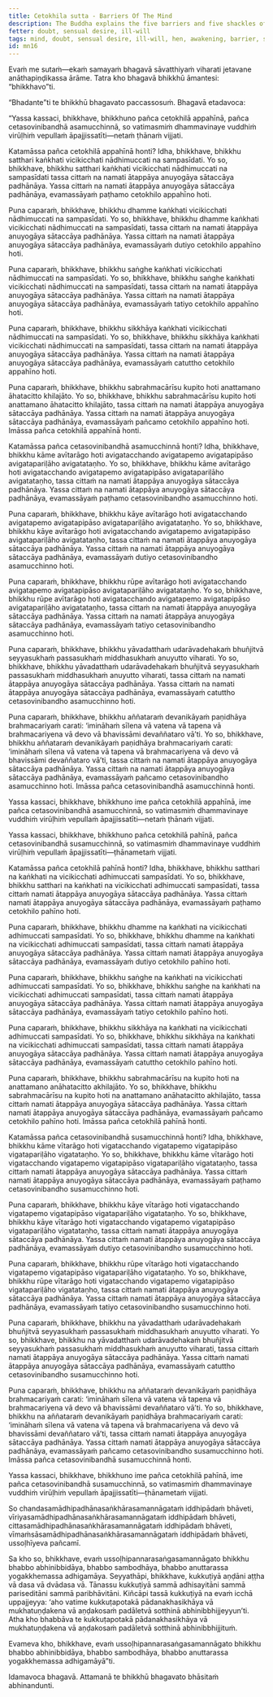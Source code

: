 ```yaml
---
title: Cetokhila sutta - Barriers Of The Mind
description: The Buddha explains the five barriers and five shackles of the mind that prevent a bhikkhu from coming to growth, increase, and fulfillment in his teaching and training.
fetter: doubt, sensual desire, ill-will
tags: mind, doubt, sensual desire, ill-will, hen, awakening, barrier, shackle, buddha, dhamma, sangha, training, sensual pleasure, body, forms, sleeping, sluggishness, god, mn, mn1-50
id: mn16
---
```


Evaṁ me sutaṁ—ekaṁ samayaṁ bhagavā sāvatthiyaṁ viharati jetavane anāthapiṇḍikassa ārāme. Tatra kho bhagavā bhikkhū āmantesi: “bhikkhavo”ti.

“Bhadante”ti te bhikkhū bhagavato paccassosuṁ. Bhagavā etadavoca:

“Yassa kassaci, bhikkhave, bhikkhuno pañca cetokhilā appahīnā, pañca cetasovinibandhā asamucchinnā, so vatimasmiṁ dhammavinaye vuddhiṁ virūḷhiṁ vepullaṁ āpajjissatīti—netaṁ ṭhānaṁ vijjati.

Katamāssa pañca cetokhilā appahīnā honti? Idha, bhikkhave, bhikkhu satthari kaṅkhati vicikicchati nādhimuccati na sampasīdati. Yo so, bhikkhave, bhikkhu satthari kaṅkhati vicikicchati nādhimuccati na sampasīdati tassa cittaṁ na namati ātappāya anuyogāya sātaccāya padhānāya. Yassa cittaṁ na namati ātappāya anuyogāya sātaccāya padhānāya, evamassāyaṁ paṭhamo cetokhilo appahīno hoti.

Puna caparaṁ, bhikkhave, bhikkhu dhamme kaṅkhati vicikicchati nādhimuccati na sampasīdati. Yo so, bhikkhave, bhikkhu dhamme kaṅkhati vicikicchati nādhimuccati na sampasīdati, tassa cittaṁ na namati ātappāya anuyogāya sātaccāya padhānāya. Yassa cittaṁ na namati ātappāya anuyogāya sātaccāya padhānāya, evamassāyaṁ dutiyo cetokhilo appahīno hoti.

Puna caparaṁ, bhikkhave, bhikkhu saṅghe kaṅkhati vicikicchati nādhimuccati na sampasīdati. Yo so, bhikkhave, bhikkhu saṅghe kaṅkhati vicikicchati nādhimuccati na sampasīdati, tassa cittaṁ na namati ātappāya anuyogāya sātaccāya padhānāya. Yassa cittaṁ na namati ātappāya anuyogāya sātaccāya padhānāya, evamassāyaṁ tatiyo cetokhilo appahīno hoti.

Puna caparaṁ, bhikkhave, bhikkhu sikkhāya kaṅkhati vicikicchati nādhimuccati na sampasīdati. Yo so, bhikkhave, bhikkhu sikkhāya kaṅkhati vicikicchati nādhimuccati na sampasīdati, tassa cittaṁ na namati ātappāya anuyogāya sātaccāya padhānāya. Yassa cittaṁ na namati ātappāya anuyogāya sātaccāya padhānāya, evamassāyaṁ catuttho cetokhilo appahīno hoti.

Puna caparaṁ, bhikkhave, bhikkhu sabrahmacārīsu kupito hoti anattamano āhatacitto khilajāto. Yo so, bhikkhave, bhikkhu sabrahmacārīsu kupito hoti anattamano āhatacitto khilajāto, tassa cittaṁ na namati ātappāya anuyogāya sātaccāya padhānāya. Yassa cittaṁ na namati ātappāya anuyogāya sātaccāya padhānāya, evamassāyaṁ pañcamo cetokhilo appahīno hoti. Imāssa pañca cetokhilā appahīnā honti.

Katamāssa pañca cetasovinibandhā asamucchinnā honti? Idha, bhikkhave, bhikkhu kāme avītarāgo hoti avigatacchando avigatapemo avigatapipāso avigatapariḷāho avigatataṇho. Yo so, bhikkhave, bhikkhu kāme avītarāgo hoti avigatacchando avigatapemo avigatapipāso avigatapariḷāho avigatataṇho, tassa cittaṁ na namati ātappāya anuyogāya sātaccāya padhānāya. Yassa cittaṁ na namati ātappāya anuyogāya sātaccāya padhānāya, evamassāyaṁ paṭhamo cetasovinibandho asamucchinno hoti.

Puna caparaṁ, bhikkhave, bhikkhu kāye avītarāgo hoti avigatacchando avigatapemo avigatapipāso avigatapariḷāho avigatataṇho. Yo so, bhikkhave, bhikkhu kāye avītarāgo hoti avigatacchando avigatapemo avigatapipāso avigatapariḷāho avigatataṇho, tassa cittaṁ na namati ātappāya anuyogāya sātaccāya padhānāya. Yassa cittaṁ na namati ātappāya anuyogāya sātaccāya padhānāya, evamassāyaṁ dutiyo cetasovinibandho asamucchinno hoti.

Puna caparaṁ, bhikkhave, bhikkhu rūpe avītarāgo hoti avigatacchando avigatapemo avigatapipāso avigatapariḷāho avigatataṇho. Yo so, bhikkhave, bhikkhu rūpe avītarāgo hoti avigatacchando avigatapemo avigatapipāso avigatapariḷāho avigatataṇho, tassa cittaṁ na namati ātappāya anuyogāya sātaccāya padhānāya. Yassa cittaṁ na namati ātappāya anuyogāya sātaccāya padhānāya, evamassāyaṁ tatiyo cetasovinibandho asamucchinno hoti.

Puna caparaṁ, bhikkhave, bhikkhu yāvadatthaṁ udarāvadehakaṁ bhuñjitvā seyyasukhaṁ passasukhaṁ middhasukhaṁ anuyutto viharati. Yo so, bhikkhave, bhikkhu yāvadatthaṁ udarāvadehakaṁ bhuñjitvā seyyasukhaṁ passasukhaṁ middhasukhaṁ anuyutto viharati, tassa cittaṁ na namati ātappāya anuyogāya sātaccāya padhānāya. Yassa cittaṁ na namati ātappāya anuyogāya sātaccāya padhānāya, evamassāyaṁ catuttho cetasovinibandho asamucchinno hoti.

Puna caparaṁ, bhikkhave, bhikkhu aññataraṁ devanikāyaṁ paṇidhāya brahmacariyaṁ carati: ‘imināhaṁ sīlena vā vatena vā tapena vā brahmacariyena vā devo vā bhavissāmi devaññataro vā’ti. Yo so, bhikkhave, bhikkhu aññataraṁ devanikāyaṁ paṇidhāya brahmacariyaṁ carati: ‘imināhaṁ sīlena vā vatena vā tapena vā brahmacariyena vā devo vā bhavissāmi devaññataro vā’ti, tassa cittaṁ na namati ātappāya anuyogāya sātaccāya padhānāya. Yassa cittaṁ na namati ātappāya anuyogāya sātaccāya padhānāya, evamassāyaṁ pañcamo cetasovinibandho asamucchinno hoti. Imāssa pañca cetasovinibandhā asamucchinnā honti.

Yassa kassaci, bhikkhave, bhikkhuno ime pañca cetokhilā appahīnā, ime pañca cetasovinibandhā asamucchinnā, so vatimasmiṁ dhammavinaye vuddhiṁ virūḷhiṁ vepullaṁ āpajjissatīti—netaṁ ṭhānaṁ vijjati.

Yassa kassaci, bhikkhave, bhikkhuno pañca cetokhilā pahīnā, pañca cetasovinibandhā susamucchinnā, so vatimasmiṁ dhammavinaye vuddhiṁ virūḷhiṁ vepullaṁ āpajjissatīti—ṭhānametaṁ vijjati.

Katamāssa pañca cetokhilā pahīnā honti? Idha, bhikkhave, bhikkhu satthari na kaṅkhati na vicikicchati adhimuccati sampasīdati. Yo so, bhikkhave, bhikkhu satthari na kaṅkhati na vicikicchati adhimuccati sampasīdati, tassa cittaṁ namati ātappāya anuyogāya sātaccāya padhānāya. Yassa cittaṁ namati ātappāya anuyogāya sātaccāya padhānāya, evamassāyaṁ paṭhamo cetokhilo pahīno hoti.

Puna caparaṁ, bhikkhave, bhikkhu dhamme na kaṅkhati na vicikicchati adhimuccati sampasīdati. Yo so, bhikkhave, bhikkhu dhamme na kaṅkhati na vicikicchati adhimuccati sampasīdati, tassa cittaṁ namati ātappāya anuyogāya sātaccāya padhānāya. Yassa cittaṁ namati ātappāya anuyogāya sātaccāya padhānāya, evamassāyaṁ dutiyo cetokhilo pahīno hoti.

Puna caparaṁ, bhikkhave, bhikkhu saṅghe na kaṅkhati na vicikicchati adhimuccati sampasīdati. Yo so, bhikkhave, bhikkhu saṅghe na kaṅkhati na vicikicchati adhimuccati sampasīdati, tassa cittaṁ namati ātappāya anuyogāya sātaccāya padhānāya. Yassa cittaṁ namati ātappāya anuyogāya sātaccāya padhānāya, evamassāyaṁ tatiyo cetokhilo pahīno hoti.

Puna caparaṁ, bhikkhave, bhikkhu sikkhāya na kaṅkhati na vicikicchati adhimuccati sampasīdati. Yo so, bhikkhave, bhikkhu sikkhāya na kaṅkhati na vicikicchati adhimuccati sampasīdati, tassa cittaṁ namati ātappāya anuyogāya sātaccāya padhānāya. Yassa cittaṁ namati ātappāya anuyogāya sātaccāya padhānāya, evamassāyaṁ catuttho cetokhilo pahīno hoti.

Puna caparaṁ, bhikkhave, bhikkhu sabrahmacārīsu na kupito hoti na anattamano anāhatacitto akhilajāto. Yo so, bhikkhave, bhikkhu sabrahmacārīsu na kupito hoti na anattamano anāhatacitto akhilajāto, tassa cittaṁ namati ātappāya anuyogāya sātaccāya padhānāya. Yassa cittaṁ namati ātappāya anuyogāya sātaccāya padhānāya, evamassāyaṁ pañcamo cetokhilo pahīno hoti. Imāssa pañca cetokhilā pahīnā honti.

Katamāssa pañca cetasovinibandhā susamucchinnā honti? Idha, bhikkhave, bhikkhu kāme vītarāgo hoti vigatacchando vigatapemo vigatapipāso vigatapariḷāho vigatataṇho. Yo so, bhikkhave, bhikkhu kāme vītarāgo hoti vigatacchando vigatapemo vigatapipāso vigatapariḷāho vigatataṇho, tassa cittaṁ namati ātappāya anuyogāya sātaccāya padhānāya. Yassa cittaṁ namati ātappāya anuyogāya sātaccāya padhānāya, evamassāyaṁ paṭhamo cetasovinibandho susamucchinno hoti.

Puna caparaṁ, bhikkhave, bhikkhu kāye vītarāgo hoti vigatacchando vigatapemo vigatapipāso vigatapariḷāho vigatataṇho. Yo so, bhikkhave, bhikkhu kāye vītarāgo hoti vigatacchando vigatapemo vigatapipāso vigatapariḷāho vigatataṇho, tassa cittaṁ namati ātappāya anuyogāya sātaccāya padhānāya. Yassa cittaṁ namati ātappāya anuyogāya sātaccāya padhānāya, evamassāyaṁ dutiyo cetasovinibandho susamucchinno hoti.

Puna caparaṁ, bhikkhave, bhikkhu rūpe vītarāgo hoti vigatacchando vigatapemo vigatapipāso vigatapariḷāho vigatataṇho. Yo so, bhikkhave, bhikkhu rūpe vītarāgo hoti vigatacchando vigatapemo vigatapipāso vigatapariḷāho vigatataṇho, tassa cittaṁ namati ātappāya anuyogāya sātaccāya padhānāya. Yassa cittaṁ namati ātappāya anuyogāya sātaccāya padhānāya, evamassāyaṁ tatiyo cetasovinibandho susamucchinno hoti.

Puna caparaṁ, bhikkhave, bhikkhu na yāvadatthaṁ udarāvadehakaṁ bhuñjitvā seyyasukhaṁ passasukhaṁ middhasukhaṁ anuyutto viharati. Yo so, bhikkhave, bhikkhu na yāvadatthaṁ udarāvadehakaṁ bhuñjitvā seyyasukhaṁ passasukhaṁ middhasukhaṁ anuyutto viharati, tassa cittaṁ namati ātappāya anuyogāya sātaccāya padhānāya. Yassa cittaṁ namati ātappāya anuyogāya sātaccāya padhānāya, evamassāyaṁ catuttho cetasovinibandho susamucchinno hoti.

Puna caparaṁ, bhikkhave, bhikkhu na aññataraṁ devanikāyaṁ paṇidhāya brahmacariyaṁ carati: ‘imināhaṁ sīlena vā vatena vā tapena vā brahmacariyena vā devo vā bhavissāmi devaññataro vā’ti. Yo so, bhikkhave, bhikkhu na aññataraṁ devanikāyaṁ paṇidhāya brahmacariyaṁ carati: ‘imināhaṁ sīlena vā vatena vā tapena vā brahmacariyena vā devo vā bhavissāmi devaññataro vā’ti, tassa cittaṁ namati ātappāya anuyogāya sātaccāya padhānāya. Yassa cittaṁ namati ātappāya anuyogāya sātaccāya padhānāya, evamassāyaṁ pañcamo cetasovinibandho susamucchinno hoti. Imāssa pañca cetasovinibandhā susamucchinnā honti.

Yassa kassaci, bhikkhave, bhikkhuno ime pañca cetokhilā pahīnā, ime pañca cetasovinibandhā susamucchinnā, so vatimasmiṁ dhammavinaye vuddhiṁ virūḷhiṁ vepullaṁ āpajjissatīti—ṭhānametaṁ vijjati.

So chandasamādhipadhānasaṅkhārasamannāgataṁ iddhipādaṁ bhāveti, vīriyasamādhipadhānasaṅkhārasamannāgataṁ iddhipādaṁ bhāveti, cittasamādhipadhānasaṅkhārasamannāgataṁ iddhipādaṁ bhāveti, vīmaṁsāsamādhipadhānasaṅkhārasamannāgataṁ iddhipādaṁ bhāveti, ussoḷhīyeva pañcamī.

Sa kho so, bhikkhave, evaṁ ussoḷhipannarasaṅgasamannāgato bhikkhu bhabbo abhinibbidāya, bhabbo sambodhāya, bhabbo anuttarassa yogakkhemassa adhigamāya. Seyyathāpi, bhikkhave, kukkuṭiyā aṇḍāni aṭṭha vā dasa vā dvādasa vā. Tānassu kukkuṭiyā sammā adhisayitāni sammā pariseditāni sammā paribhāvitāni. Kiñcāpi tassā kukkuṭiyā na evaṁ icchā uppajjeyya: ‘aho vatime kukkuṭapotakā pādanakhasikhāya vā mukhatuṇḍakena vā aṇḍakosaṁ padāletvā sotthinā abhinibbhijjeyyun’ti. Atha kho bhabbāva te kukkuṭapotakā pādanakhasikhāya vā mukhatuṇḍakena vā aṇḍakosaṁ padāletvā sotthinā abhinibbhijjituṁ.

Evameva kho, bhikkhave, evaṁ ussoḷhipannarasaṅgasamannāgato bhikkhu bhabbo abhinibbidāya, bhabbo sambodhāya, bhabbo anuttarassa yogakkhemassa adhigamāyā”ti.

Idamavoca bhagavā. Attamanā te bhikkhū bhagavato bhāsitaṁ abhinandunti.
